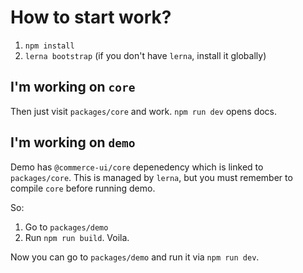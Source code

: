 # How to start work?

1. `npm install`
2. `lerna bootstrap` (if you don't have `lerna`, install it globally)

## I'm working on `core`

Then just visit `packages/core` and work. `npm run dev` opens docs.

## I'm working on `demo`

Demo has `@commerce-ui/core` depenedency which is linked to `packages/core`. This is managed by `lerna`, but you must remember to compile `core` before running demo.

So:

1. Go to `packages/demo`
2. Run `npm run build`. Voila.

Now you can go to `packages/demo` and run it via `npm run dev`.
